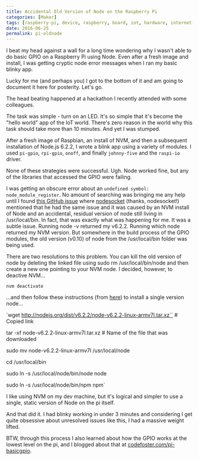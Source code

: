 ```yaml
---
title: Accidental Old Version of Node on the Raspberry Pi
categories: [Maker]
tags: [raspberry-pi, device, raspberry, board, iot, hardware, internet-of-things, electronics, pi, maker]
date: 2016-06-25
permalink: pi-oldnode
---
```


I beat my head against a wall for a long time wondering why I wasn't able to do basic GPIO on a Raspberry Pi using Node. Even after a fresh image and install, I was getting cryptic node error messages when I ran my basic blinky app.
<!--more-->

Lucky for me (and perhaps you) I got to the bottom of it and am going to document it here for posterity. Let's go.

The head beating happened at a hackathon I recently attended with some colleagues.

The task was simple - turn on an LED. It's so simple that it's become the "hello world" app of the IoT world. There's zero reason in the world why this task should take more than 10 minutes. And yet I was stumped.

After a fresh image of Raspbian, an install of NVM, and then a subsequent installation of Node.js 6.2.2, I wrote a blink app using a variety of modules. I used `pi-gpio`, `rpi-gpio`, `onoff`, and finally `johnny-five` and the `raspi-io` driver.

None of these strategies were successful. Ugh. Node worked fine, but any of the libraries that accessed the GPIO were failing.

I was getting an obscure error about an `undefined symbol: node_module_register`. No amount of searching was bringing me any help until I found [this GitHub issue](https://github.com/Unitech/PM2/issues/1477) where [nodesocket](https://github.com/nodesocket) (thanks, nodesocket!) mentioned that he had the same issue and it was caused by an NVM install of Node and an accidental, residual version of node still living in /usr/local/bin. In fact, that was exactly what was happening for me. It was a subtle issue. Running node -v returned my v6.2.2\. Running which node returned my NVM version. But somewhere in the build process of the GPIO modules, the old version (v0.10) of node from the /usr/local/bin folder was being used. 

There are two resolutions to this problem. You can kill the old version of node by deleting the linked file using sudo rm /usr/local/bin/node and then create a new one pointing to your NVM node. I decided, however, to deactive NVM...

`nvm deactivate`

...and then follow these instructions (from [here](https://github.com/nebrius/raspi-io/wiki/Getting-a-Raspberry-Pi-ready-for-NodeBots)) to install a single version node...

`wget http://nodejs.org/dist/v6.2.2/node-v6.2.2-linux-armv7l.tar.xz`` <span class="pl-c"># Copied link</span>

tar -xf node-v6.2.2-linux-armv7l.tar.xz <span class="pl-c"># Name of the file that was downloaded</span>

sudo mv node-v6.2.2-linux-armv7l /usr/local/node

<span class="pl-c1">cd</span> /usr/local/bin

sudo ln -s /usr/local/node/bin/node node

sudo ln -s /usr/local/node/bin/npm npm`

I like using NVM on my dev machine, but it's logical and simpler to use a single, static version of Node on the pi itself.

And that did it. I had blinky working in under 3 minutes and considering I get quite obsessive about unresolved issues like this, I had a massive weight lifted.

BTW, through this process I also learned about how the GPIO works at the lowest level on the pi, and I blogged about that at [codefoster.com/pi-basicgpio](/pi-basicgpio). 